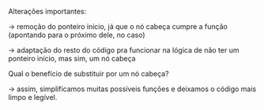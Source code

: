 Alterações importantes: 

-> remoção do ponteiro início, já que o nó cabeça cumpre a função (apontando para o próximo dele, no caso)

-> adaptação do resto do código pra funcionar na lógica de não ter um ponteiro início, mas sim, um nó cabeça

Qual o benefício de substituir por um nó cabeça?

-> assim, simplificamos muitas possíveis funções e deixamos o código mais limpo e legível.
